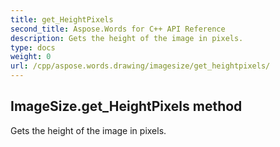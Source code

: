 ```yaml
---
title: get_HeightPixels
second_title: Aspose.Words for C++ API Reference
description: Gets the height of the image in pixels. 
type: docs
weight: 0
url: /cpp/aspose.words.drawing/imagesize/get_heightpixels/
---
```

## ImageSize.get_HeightPixels method


Gets the height of the image in pixels. 

